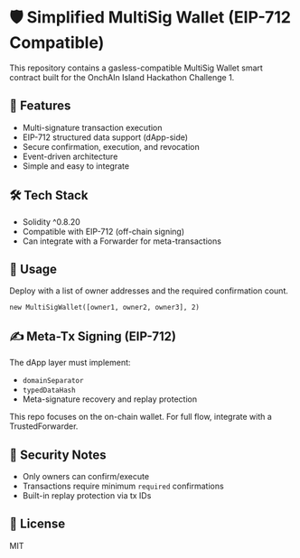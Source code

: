 # 🛡️ Simplified MultiSig Wallet (EIP-712 Compatible)

This repository contains a gasless-compatible MultiSig Wallet smart contract built for the OnchAIn Island Hackathon Challenge 1.

## 📜 Features

- Multi-signature transaction execution
- EIP-712 structured data support (dApp-side)
- Secure confirmation, execution, and revocation
- Event-driven architecture
- Simple and easy to integrate

## 🛠 Tech Stack

- Solidity ^0.8.20
- Compatible with EIP-712 (off-chain signing)
- Can integrate with a Forwarder for meta-transactions

## 🔧 Usage

Deploy with a list of owner addresses and the required confirmation count.

```solidity
new MultiSigWallet([owner1, owner2, owner3], 2)
```

## ✍️ Meta-Tx Signing (EIP-712)

The dApp layer must implement:

- `domainSeparator`
- `typedDataHash`
- Meta-signature recovery and replay protection

This repo focuses on the on-chain wallet. For full flow, integrate with a TrustedForwarder.

## 🔐 Security Notes

- Only owners can confirm/execute
- Transactions require minimum `required` confirmations
- Built-in replay protection via tx IDs

## 📄 License

MIT
